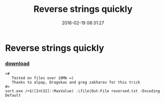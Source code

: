 ﻿---
pid:            6225
parent:         0
children:       
poster:         govnyakha
title:          Reverse strings quickly
date:           2016-02-19 08:31:27
description:    
format:         posh
---

# Reverse strings quickly

### [download](6225.ps1)  



```posh
<#
   Tested on files over 10Mb =)
   Thanks to alpap, Dragokas and greg zakharov for this trick
#>
sort.exe /+$([Int32]::MaxValue) .\file|Out-File reversed.txt -Encoding Default
```
